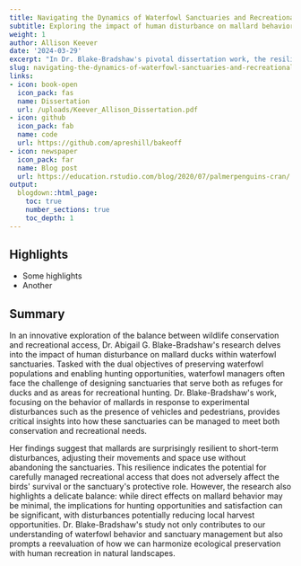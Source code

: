 ```yaml
---
title: Navigating the Dynamics of Waterfowl Sanctuaries and Recreational Access
subtitle: Exploring the impact of human disturbance on mallard behavior, survival, and hunting opportunities
weight: 1
author: Allison Keever
date: '2024-03-29'
excerpt: "In Dr. Blake-Bradshaw's pivotal dissertation work, the resilience of mallards to experimental disturbances in sanctuaries reveals a potential for accommodating controlled recreational access without compromising waterfowl protection. Her research underscores the importance of sanctuary design and management that balances ecological needs with recreational desires."
slug: navigating-the-dynamics-of-waterfowl-sanctuaries-and-recreational-access
links:
- icon: book-open
  icon_pack: fas
  name: Dissertation
  url: /uploads/Keever_Allison_Dissertation.pdf
- icon: github
  icon_pack: fab
  name: code
  url: https://github.com/apreshill/bakeoff
- icon: newspaper
  icon_pack: far
  name: Blog post
  url: https://education.rstudio.com/blog/2020/07/palmerpenguins-cran/
output:
  blogdown::html_page:
    toc: true
    number_sections: true
    toc_depth: 1
---
```


## Highlights  

- Some highlights 
- Another 

## Summary 


In an innovative exploration of the balance between wildlife conservation and recreational access, Dr. Abigail G. Blake-Bradshaw's research delves into the impact of human disturbance on mallard ducks within waterfowl sanctuaries. Tasked with the dual objectives of preserving waterfowl populations and enabling hunting opportunities, waterfowl managers often face the challenge of designing sanctuaries that serve both as refuges for ducks and as areas for recreational hunting. Dr. Blake-Bradshaw's work, focusing on the behavior of mallards in response to experimental disturbances such as the presence of vehicles and pedestrians, provides critical insights into how these sanctuaries can be managed to meet both conservation and recreational needs.

Her findings suggest that mallards are surprisingly resilient to short-term disturbances, adjusting their movements and space use without abandoning the sanctuaries. This resilience indicates the potential for carefully managed recreational access that does not adversely affect the birds' survival or the sanctuary's protective role. However, the research also highlights a delicate balance: while direct effects on mallard behavior may be minimal, the implications for hunting opportunities and satisfaction can be significant, with disturbances potentially reducing local harvest opportunities. Dr. Blake-Bradshaw's study not only contributes to our understanding of waterfowl behavior and sanctuary management but also prompts a reevaluation of how we can harmonize ecological preservation with human recreation in natural landscapes.


